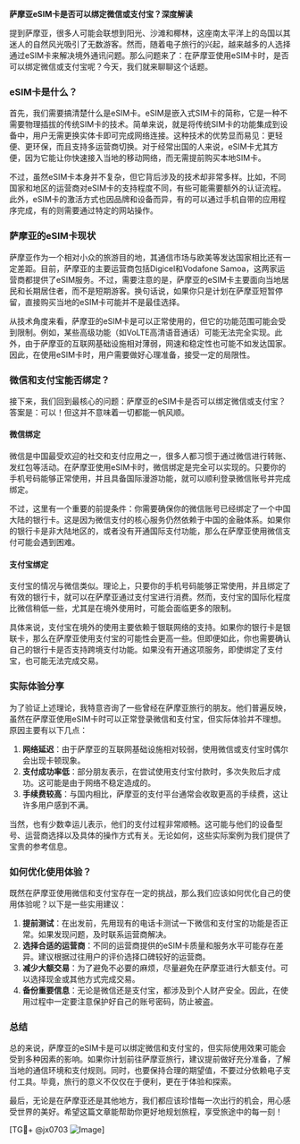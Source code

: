**萨摩亚eSIM卡是否可以绑定微信或支付宝？深度解读**

提到萨摩亚，很多人可能会联想到阳光、沙滩和椰林，这座南太平洋上的岛国以其迷人的自然风光吸引了无数游客。然而，随着电子旅行的兴起，越来越多的人选择通过eSIM卡来解决境外通讯问题。那么问题来了：在萨摩亚使用eSIM卡时，是否可以绑定微信或支付宝呢？今天，我们就来聊聊这个话题。

### eSIM卡是什么？

首先，我们需要搞清楚什么是eSIM卡。eSIM是嵌入式SIM卡的简称，它是一种不需要物理插拔的传统SIM卡的技术。简单来说，就是将传统SIM卡的功能集成到设备中，用户无需更换实体卡即可完成网络连接。这种技术的优势显而易见：更轻便、更环保，而且支持多运营商切换。对于经常出国的人来说，eSIM卡尤其方便，因为它能让你快速接入当地的移动网络，而无需提前购买本地SIM卡。

不过，虽然eSIM卡本身并不复杂，但它背后涉及的技术却非常多样。比如，不同国家和地区的运营商对eSIM卡的支持程度不同，有些可能需要额外的认证流程。此外，eSIM卡的激活方式也因品牌和设备而异，有的可以通过手机自带的应用程序完成，有的则需要通过特定的网站操作。

### 萨摩亚的eSIM卡现状

萨摩亚作为一个相对小众的旅游目的地，其通信市场与欧美等发达国家相比还有一定差距。目前，萨摩亚的主要运营商包括Digicel和Vodafone Samoa，这两家运营商都提供了eSIM服务。不过，需要注意的是，萨摩亚的eSIM卡主要面向当地居民和长期居住者，而不是短期游客。换句话说，如果你只是计划在萨摩亚短暂停留，直接购买当地的eSIM卡可能并不是最佳选择。

从技术角度来看，萨摩亚的eSIM卡是可以正常使用的，但它的功能范围可能会受到限制。例如，某些高级功能（如VoLTE高清语音通话）可能无法完全实现。此外，由于萨摩亚的互联网基础设施相对薄弱，网速和稳定性也可能不如发达国家。因此，在使用eSIM卡时，用户需要做好心理准备，接受一定的局限性。

### 微信和支付宝能否绑定？

接下来，我们回到最核心的问题：萨摩亚的eSIM卡是否可以绑定微信或支付宝？答案是：可以！但这并不意味着一切都能一帆风顺。

#### 微信绑定

微信是中国最受欢迎的社交和支付应用之一，很多人都习惯于通过微信进行转账、发红包等活动。在萨摩亚使用eSIM卡时，微信绑定是完全可以实现的。只要你的手机号码能够正常使用，并且具备国际漫游功能，就可以顺利登录微信账号并完成绑定。

不过，这里有一个重要的前提条件：你需要确保你的微信账号已经绑定了一个中国大陆的银行卡。这是因为微信支付的核心服务仍然依赖于中国的金融体系。如果你的银行卡是非大陆地区的，或者没有开通国际支付功能，那么在萨摩亚使用微信支付可能会遇到困难。

#### 支付宝绑定

支付宝的情况与微信类似。理论上，只要你的手机号码能够正常使用，并且绑定了有效的银行卡，就可以在萨摩亚通过支付宝进行消费。然而，支付宝的国际化程度比微信稍低一些，尤其是在境外使用时，可能会面临更多的限制。

具体来说，支付宝在境外的使用主要依赖于银联网络的支持。如果你的银行卡是银联卡，那么在萨摩亚使用支付宝的可能性会更高一些。但即便如此，你也需要确认自己的银行卡是否支持跨境支付功能。如果没有开通这项服务，即使绑定了支付宝，也可能无法完成交易。

### 实际体验分享

为了验证上述理论，我特意咨询了一些曾经在萨摩亚旅行的朋友。他们普遍反映，虽然在萨摩亚使用eSIM卡时可以正常登录微信和支付宝，但实际体验并不理想。原因主要有以下几点：

1. **网络延迟**：由于萨摩亚的互联网基础设施相对较弱，使用微信或支付宝时偶尔会出现卡顿现象。
2. **支付成功率低**：部分朋友表示，在尝试使用支付宝付款时，多次失败后才成功。这可能是由于网络不稳定造成的。
3. **手续费较高**：与国内相比，萨摩亚的支付平台通常会收取更高的手续费，这让许多用户感到不满。

当然，也有少数幸运儿表示，他们的支付过程非常顺畅。这可能与他们的设备型号、运营商选择以及具体的操作方式有关。无论如何，这些实际案例为我们提供了宝贵的参考信息。

### 如何优化使用体验？

既然在萨摩亚使用微信和支付宝存在一定的挑战，那么我们应该如何优化自己的使用体验呢？以下是一些实用建议：

1. **提前测试**：在出发前，先用现有的电话卡测试一下微信和支付宝的功能是否正常。如果发现问题，及时联系运营商解决。
2. **选择合适的运营商**：不同的运营商提供的eSIM卡质量和服务水平可能存在差异。建议根据过往用户的评价选择口碑较好的运营商。
3. **减少大额交易**：为了避免不必要的麻烦，尽量避免在萨摩亚进行大额支付。可以选择现金或其他方式完成交易。
4. **备份重要信息**：无论是微信还是支付宝，都涉及到个人财产安全。因此，在使用过程中一定要注意保护好自己的账号密码，防止被盗。

### 总结

总的来说，萨摩亚的eSIM卡是可以绑定微信和支付宝的，但实际使用效果可能会受到多种因素的影响。如果你计划前往萨摩亚旅行，建议提前做好充分准备，了解当地的通信环境和支付规则。同时，也要保持合理的期望值，不要过分依赖电子支付工具。毕竟，旅行的意义不仅仅在于便利，更在于体验和探索。

最后，无论是在萨摩亚还是其他地方，我们都应该珍惜每一次出行的机会，用心感受世界的美好。希望这篇文章能帮助你更好地规划旅程，享受旅途中的每一刻！

[TG💪+ @jx0703 ![Image](https://github.com/user-attachments/assets/dbca1d08-cadb-493c-b0ec-ad6f7a83f270)]